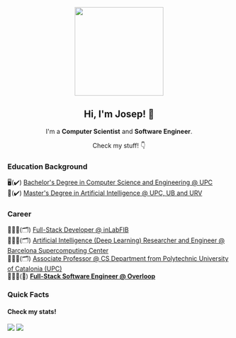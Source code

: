 <p align="center" width="300">
   <img align="center" width="200" src="https://github.com/josepdecid/josepdecid/blob/main/josep.png?raw=true" />
   <h2 align="center">Hi, I'm Josep! 👋</h2>
</p>

<p align="center">I'm a <strong>Computer Scientist</strong> and <strong>Software Engineer</strong>.</p>
<p align="center">Check my stuff! 👇</p>

<h3>Education Background</h3>
<div>
   <span> 🖥️(✔️) <a href="https://www.fib.upc.edu/en/studies/bachelors-degrees/bachelor-degree-informatics-engineering" target="_blank">
      Bachelor's Degree in Computer Science and Engineering @ UPC
   </a></span><br />
   <span> 🧠(✔️) <a href="https://www.fib.upc.edu/en/studies/masters/master-artificial-intelligence" target="_blank">
      Master's Degree in Artificial Intelligence @ UPC, UB and URV
   </a></span><br />
</div>

<h3>Career</h3>
<div>
   <span> 👨🏻‍💻(🗂️) <a href="https://inlab.fib.upc.edu/en" target="_blank">
      Full-Stack Developer @ inLabFIB
   </a></span><br />
   <span> 👨🏻‍🔬(🗂️) <a href="https://www.bsc.es/" target="_blank">
     Artificial Intelligence (Deep Learning) Researcher and Engineer @ Barcelona Supercomputing Center
   </a></span><br />
   <span> 👨🏻‍🏫(🗂️) <a href="https://www.fib.upc.edu/en/research/departments/computer-science" target="_blank">
      Associate Professor @ CS Department from Polytechnic University of Catalonia (UPC)
   </a></span><br />
   <span> 👨🏻‍💻(🚩) <strong><a href="https://www.overloop.io/" target="_blank">
      Full-Stack Software Engineer @ Overloop
   </strong></a></span><br />
</div>

<h3> Quick Facts</h3>
<div>
  <h4> Check my stats!</h3>
  <div>
    <img src="https://github-readme-stats.vercel.app/api/top-langs/?username=josepdecid&layout=compact&hide=Jupyter%20Notebook&langs_count=10&theme=dracula" />
    <img src="https://github-readme-stats.vercel.app/api?username=josepdecid&show_icons=true&theme=dracula" />
  </div>
</div>
